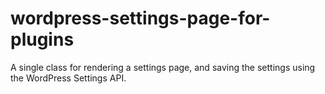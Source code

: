 # wordpress-settings-page-for-plugins
A single class for rendering a settings page, and saving the settings using the WordPress Settings API. 
